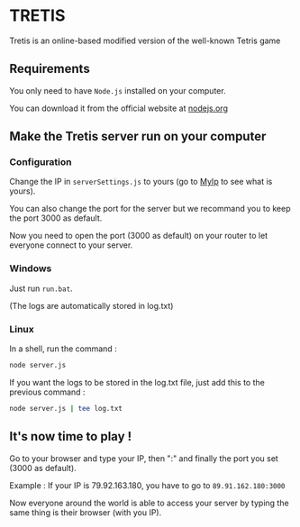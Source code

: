 # TRETIS

Tretis is an online-based modified version of the well-known Tetris game

## Requirements

You only need to have `Node.js` installed on your computer.

You can download it from the official website at [nodejs.org](https://nodejs.org/)

## Make the Tretis server run on your computer

### Configuration

Change the IP in `serverSettings.js` to yours (go to [MyIp](https://www.myip.com/) to see what is yours).

You can also change the port for the server but we recommand you to keep the port 3000 as default.


Now you need to open the port (3000 as default) on your router to let everyone connect to your server.

### Windows

Just run `run.bat`.

(The logs are automatically stored in log.txt)

### Linux

In a shell, run the command :

```bash
node server.js
```

If you want the logs to be stored in the log.txt file, just add this to the previous command :

```bash
node server.js | tee log.txt
```

## It's now time to play !

Go to your browser and type your IP, then ":" and finally the port you set (3000 as default).

Example : If your IP is 79.92.163.180, you have to go to `89.91.162.180:3000`


Now everyone around the world is able to access your server by typing the same thing is their browser (with you IP).
